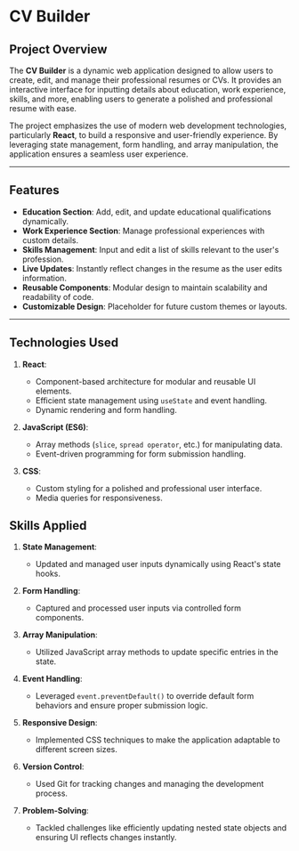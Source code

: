 # CV Builder

## Project Overview
The **CV Builder** is a dynamic web application designed to allow users to create, edit, and manage their professional resumes or CVs. It provides an interactive interface for inputting details about education, work experience, skills, and more, enabling users to generate a polished and professional resume with ease.

The project emphasizes the use of modern web development technologies, particularly **React**, to build a responsive and user-friendly experience. By leveraging state management, form handling, and array manipulation, the application ensures a seamless user experience.

---

## Features
- **Education Section**: Add, edit, and update educational qualifications dynamically.
- **Work Experience Section**: Manage professional experiences with custom details.
- **Skills Management**: Input and edit a list of skills relevant to the user's profession.
- **Live Updates**: Instantly reflect changes in the resume as the user edits information.
- **Reusable Components**: Modular design to maintain scalability and readability of code.
- **Customizable Design**: Placeholder for future custom themes or layouts.

---

## Technologies Used
1. **React**:
   - Component-based architecture for modular and reusable UI elements.
   - Efficient state management using `useState` and event handling.
   - Dynamic rendering and form handling.

2. **JavaScript (ES6)**:
   - Array methods (`slice`, `spread operator`, etc.) for manipulating data.
   - Event-driven programming for form submission handling.

3. **CSS**:
   - Custom styling for a polished and professional user interface.
   - Media queries for responsiveness.

## Skills Applied
1. **State Management**:
   - Updated and managed user inputs dynamically using React's state hooks.

2. **Form Handling**:
   - Captured and processed user inputs via controlled form components.

3. **Array Manipulation**:
   - Utilized JavaScript array methods to update specific entries in the state.

4. **Event Handling**:
   - Leveraged `event.preventDefault()` to override default form behaviors and ensure proper submission logic.

5. **Responsive Design**:
   - Implemented CSS techniques to make the application adaptable to different screen sizes.

6. **Version Control**:
   - Used Git for tracking changes and managing the development process.

7. **Problem-Solving**:
   - Tackled challenges like efficiently updating nested state objects and ensuring UI reflects changes instantly.
